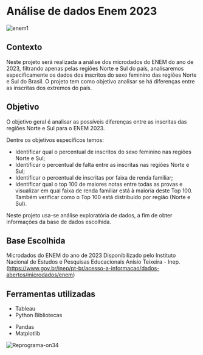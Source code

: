 # Análise de dados Enem 2023   
![enem1](https://github.com/user-attachments/assets/0f22035f-d723-4833-9b95-4016bb4b3217)

## Contexto
Neste projeto será realizada a análise dos microdados do ENEM do ano de 2023, filtrando apenas pelas regiões Norte e Sul do país, analisaremos especificamente os dados dos inscritos  do sexo feminino das regiões Norte e Sul do Brasil. O projeto tem como objetivo analisar se há diferenças entre as inscritas dos extremos do país. 

## Objetivo
O objetivo geral é analisar as possíveis diferenças entre as inscritas das regiões Norte e Sul para o ENEM 2023.

Dentre os objetivos específicos temos: 
* Identificar qual o percentual de inscritos do sexo feminino nas regiões Norte e Sul; 
* Identificar o percentual de falta entre as inscritas nas regiões Norte e Sul; 
* Identificar o percentual de inscritas por faixa de renda familiar;
* Identificar qual o top 100 de maiores notas entre todas as provas e visualizar em qual faixa de renda familiar está à maioria deste Top 100. Também verificar como o Top 100 está distribuído por região (Norte e Sul).

Neste projeto usa-se análise exploratória de dados, a fim de obter informações da base de dados escolhida.
 
## Base Escolhida
Microdados do ENEM do ano de 2023 
Disponibilizado pelo Instituto Nacional de Estudos e Pesquisas Educacionais Anísio Teixeira - Inep. 
(https://www.gov.br/inep/pt-br/acesso-a-informacao/dados-abertos/microdados/enem)

## Ferramentas utilizadas 
* Tableau
* Python
  Bibliotecas
- Pandas
- Matplotlib


![Reprograma-on34](https://github.com/user-attachments/assets/3942ca3d-6735-430c-aa05-5b540bea2863)
